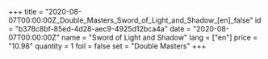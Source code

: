 +++
title = "2020-08-07T00:00:00Z_Double_Masters_Sword_of_Light_and_Shadow_[en]_false"
id = "b378c8bf-85ed-4d28-aec9-4925d12bca4a"
date = "2020-08-07T00:00:00Z"
name = "Sword of Light and Shadow"
lang = ["en"]
price = "10.98"
quantity = 1
foil = false
set = "Double Masters"
+++
